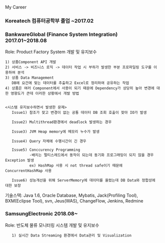 My Career
### Koreatech 컴퓨터공학부 졸업 ~2017.02

### BankwareGlobal (Finance System Integration) 2017.01~2018.08

  Role: Product Factory System 개발 및 유지보수
  
    1) 상품Component API 개발
    2) 서비스 -> 비즈니스 로직 -> 데이터 작업 시 부하가 발생한 부분 프로파일링 도구를 이용하여 분석 
    3) 상품 Data Management 
       DB에 요건에 맞는 데이터를 추출하고 Excel로 정리하여 공유하는 작업
    4) 상품은 여러 Component에서 사용이 되기 때문에 Dependency가 상당히 높아 변경에 대한 영향도가 큰데 이러한 상황에서 개발 방법
          
    
    <시스템 유지보수하면서 발생한 문제>
       Issue1) 참조가 잦고 변경이 없는 공통 데이터 DB 조회 호출이 잦아 IO가 발생   
       
       Issue2) Multithread환경에서 deadlock 발생하는 경우    
       
       Issue3) JVM Heap memory에 메모리 누수가 발생
       
       Issue4) Query 자체에 수행시간이 긴 경우
       
       Issue5) Conccurency Programming 
               -배치는 멀티스레드에서 동작이 되는데 동기화 프로그래밍이 되지 않을 경우 Exception 발생
               ex) HashMap 사용 시 not thread safe이기 때문에 ConcurrentHashMap 사용
               
       Issue6) 성능개선을 위해 ServerMemory에 데이터를 올렸는데 DB Data와 정합성에 대한 보장
        
  기술스택: Java 1.6, Oracle Database, Mybatis, Jack(Profiling Tool), BXM(Eclipse Tool), svn, Jeus(WAS), ChangeFlow, Jenkins, Redmine
  
### SamsungElectronic 2018.08~

  Role: 반도체 물류 모니터링 시스템 개발 및 유지보수
     
       1) 실시간 Data Streaming 환경에서 Data관리 및 Visualization
        
     
  
  
  



